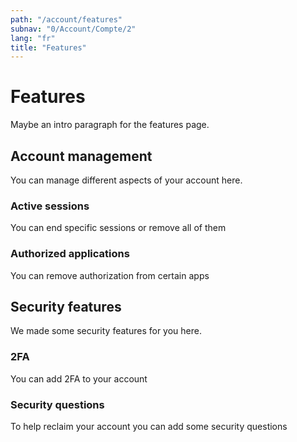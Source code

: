 ```yaml
---
path: "/account/features"
subnav: "0/Account/Compte/2"
lang: "fr"
title: "Features"
---
```


<helmet>
<title> GCaccount - Features </title>
</helmet>

# Features

Maybe an intro paragraph for the features page.

## Account management

You can manage different aspects of your account here.

### Active sessions

You can end specific sessions or remove all of them

### Authorized applications

You can remove authorization from certain apps

## Security features

We made some security features for you here.

### 2FA

You can add 2FA to your account

### Security questions

To help reclaim your account you can add some security questions

